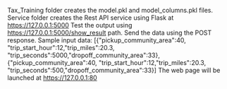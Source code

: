 Tax_Training folder creates the model.pkl and model_columns.pkl files.
Service folder creates the Rest API service using Flask at https://127.0.0.1:5000
Test the output using https://127.0.0.1:5000/show_result path.
Send the data using the POST response. Sample input data: [{"pickup_community_area":40, "trip_start_hour":12,"trip_miles":20.3, "trip_seconds":5000,"dropoff_community_area":33},{"pickup_community_area":40, "trip_start_hour":12,"trip_miles":20.3, "trip_seconds":500,"dropoff_community_area":33}]
The web page will be launched at https://127.0.0.1:80 
